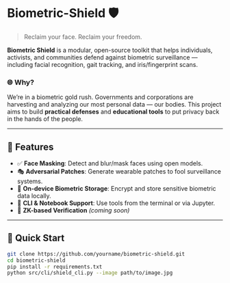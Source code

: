 # Biometric-Shield 🛡️

> Reclaim your face. Reclaim your freedom.

**Biometric Shield** is a modular, open-source toolkit that helps individuals, activists, and communities defend against biometric surveillance — including facial recognition, gait tracking, and iris/fingerprint scans.

### 🌐 Why?

We’re in a biometric gold rush. Governments and corporations are harvesting and analyzing our most personal data — our bodies. This project aims to build **practical defenses** and **educational tools** to put privacy back in the hands of the people.

---

## 🧰 Features

- ✅ **Face Masking**: Detect and blur/mask faces using open models.
- 🎭 **Adversarial Patches**: Generate wearable patches to fool surveillance systems.
- 🔐 **On-device Biometric Storage**: Encrypt and store sensitive biometric data locally.
- 🔄 **CLI & Notebook Support**: Use tools from the terminal or via Jupyter.
- 🧠 **ZK-based Verification** *(coming soon)*

---

## 🚀 Quick Start

```bash
git clone https://github.com/yourname/biometric-shield.git
cd biometric-shield
pip install -r requirements.txt
python src/cli/shield_cli.py --image path/to/image.jpg
